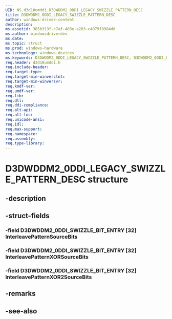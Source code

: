 ```yaml
---
UID: NS.d3d10umddi.D3DWDDM2_0DDI_LEGACY_SWIZZLE_PATTERN_DESC
title: D3DWDDM2_0DDI_LEGACY_SWIZZLE_PATTERN_DESC
author: windows-driver-content
description: 
ms.assetid: 385b313f-c7af-403e-a263-c4079f8984dd
ms.author: windowsdriverdev
ms.date: 
ms.topic: struct
ms.prod: windows-hardware
ms.technology: windows-devices
ms.keywords: D3DWDDM2_0DDI_LEGACY_SWIZZLE_PATTERN_DESC, D3DWDDM2_0DDI_LEGACY_SWIZZLE_PATTERN_DESC
req.header: d3d10umddi.h
req.include-header:
req.target-type:
req.target-min-winverclnt:
req.target-min-winversvr:
req.kmdf-ver:
req.umdf-ver:
req.lib:
req.dll:
req.ddi-compliance:
req.alt-api:
req.alt-loc:
req.unicode-ansi:
req.idl:
req.max-support:
req.namespace:
req.assembly:
req.type-library:
---
```


# D3DWDDM2_0DDI_LEGACY_SWIZZLE_PATTERN_DESC structure

## -description



## -struct-fields

### -field D3DWDDM2_0DDI_SWIZZLE_BIT_ENTRY [32] InterleavePatternSourceBits			
 	
### -field D3DWDDM2_0DDI_SWIZZLE_BIT_ENTRY [32] InterleavePatternXORSourceBits			
 	
### -field D3DWDDM2_0DDI_SWIZZLE_BIT_ENTRY [32] InterleavePatternXOR2SourceBits			
 	
## -remarks

## -see-also